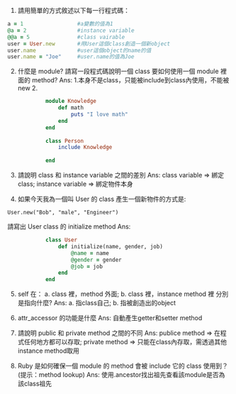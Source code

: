 1. 請用簡單的方式敘述以下每一行程式碼：

  ```ruby 
  a = 1					#a變數的值為1
  @a = 2				#instance variable 
  @@a = 5				#class vairable 
  user = User.new		#用User這個class創造一個新object
  user.name				#user這個object的name的值
  user.name = "Joe"		#user.name的值為Joe
  ```
 			
2. 什麼是 module? 請寫一段程式碼說明一個 class 要如何使用一個 module 裡面的 method?
	Ans:
		1.本身不是class，只能被include到class內使用，不能被new
		2.
```ruby
			module Knowledge
				def math
					puts "I love math"
				end
			end
			
			class Person
				include Knowledge
				
			end
```	

3. 請說明 class 和 instance variable 之間的差別
	Ans:
		class variable    => 綁定class;
		instance variable => 綁定物件本身

4. 如果今天我為一個叫 User 的 class 產生一個新物件的方式是: 
  ```
  User.new("Bob", "male", "Engineer")
  ```
請寫出 User class 的 initialize method
	Ans:
```ruby
			class User
				def initialize(name, gender, job)
					@name = name
					@gender = gender
					@job = job
				end
			end
```

5. self 在：
  a. class 裡，method 外面;
  b. class 裡，instance method 裡
  分別是指向什麼?
  	Ans:
		a. 指class自己;
		b. 指被創造出的object

6. attr_accessor 的功能是什麼
	Ans:
		自動產生getter和setter method

7. 請說明 public 和 private method 之間的不同
	Ans:
		publice method => 在程式任何地方都可以存取;
		private method => 只能在class內存取，需透過其他instance method取用

8. Ruby 是如何確保一個 module 的 method 會被 include 它的 class 使用到？ (提示：method lookup)
	Ans:
		使用.ancestor找出祖先查看該module是否為該class祖先
		
		
